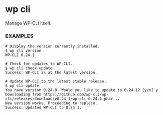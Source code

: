 # wp cli

Manage WP-CLI itself.

### EXAMPLES

    # Display the version currently installed.
    $ wp cli version
    WP-CLI 0.24.1

    # Check for updates to WP-CLI.
    $ wp cli check-update
    Success: WP-CLI is at the latest version.

    # Update WP-CLI to the latest stable release.
    $ wp cli update
    You have version 0.24.0. Would you like to update to 0.24.1? [y/n] y
    Downloading from https://github.com/wp-cli/wp-cli/releases/download/v0.24.1/wp-cli-0.24.1.phar...
    New version works. Proceeding to replace.
    Success: Updated WP-CLI to 0.24.1.


